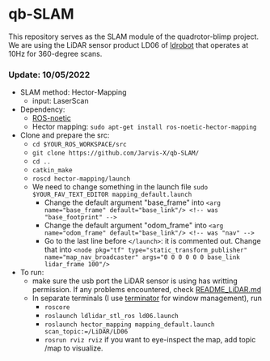 # qb-SLAM
This repository serves as the SLAM module of the quadrotor-blimp project. We are using the LiDAR sensor product LD06 of [ldrobot](https://www.ldrobot.com/en) that operates at 10Hz for 360-degree scans. 
### Update: 10/05/2022
- SLAM method: Hector-Mapping
  - input: LaserScan
- Dependency: 
  - [ROS-noetic](http://wiki.ros.org/noetic/Installation)
  - Hector mapping: `sudo apt-get install ros-noetic-hector-mapping`
- Clone and prepare the src:
  - `cd $YOUR_ROS_WORKSPACE/src`
  - `git clone https://github.com/Jarvis-X/qb-SLAM/`
  - `cd ..`
  - `catkin_make`
  - `roscd hector-mapping/launch`
  - We need to change something in the launch file `sudo $YOUR_FAV_TEXT_EDITOR mapping_default.launch`
    - Change the default argument "base_frame" into `<arg name="base_frame" default="base_link"/> <!-- was "base_footprint" -->`
    - Change the default argument "odom_frame" into `<arg name="odom_frame" default="base_link"/> <!-- was "nav" -->`
    - Go to the last line before `</launch>`: it is commented out. Change that into `<node pkg="tf" type="static_transform_publisher" name="map_nav_broadcaster" args="0 0 0 0 0 0 base_link lidar_frame 100"/>`
- To run:
  - make sure the usb port the LiDAR sensor is using has writting permission. If any problems encountered, check [README_LiDAR.md](https://github.com/Jarvis-X/qb-SLAM/blob/main/README_LiDAR.md)
  - In separate terminals (I use [terminator](https://github.com/gnome-terminator/terminator) for window management), run
    - `roscore`
    - `roslaunch ldlidar_stl_ros ld06.launch`
    - `roslaunch hector_mapping mapping_default.launch scan_topic:=/LiDAR/LD06`
    - `rosrun rviz rviz` if you want to eye-inspect the map, add topic /map to visualize.
